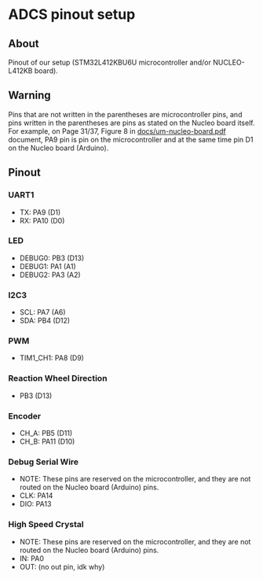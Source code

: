 # ADCS pinout setup

## About 
Pinout of our setup (STM32L412KBU6U microcontroller and/or NUCLEO-L412KB board).

## Warning
Pins that are not written in the parentheses are microcontroller pins, and pins written in the parentheses are pins as stated on the Nucleo board itself.  
For example, on Page 31/37, Figure 8 in [docs/um-nucleo-board.pdf](https://github.com/IvanVnucec/cubesat-adcs/blob/master/docs/um-nucleo-board.pdf) document, PA9 pin is pin on the microcontroller and at the same time pin D1 on the Nucleo board (Arduino).

## Pinout
### UART1
- TX: PA9  (D1)
- RX: PA10 (D0)

### LED
- DEBUG0: PB3 (D13)
- DEBUG1: PA1 (A1)
- DEBUG2: PA3 (A2)
	
### I2C3
- SCL: PA7 (A6)
- SDA: PB4 (D12)

### PWM
- TIM1_CH1: PA8 (D9)

### Reaction Wheel Direction
- PB3 (D13)

### Encoder
- CH_A: PB5  (D11)
- CH_B: PA11 (D10)

### Debug Serial Wire
- NOTE: These pins are reserved on the microcontroller, and they are not routed on the Nucleo board (Arduino) pins.
- CLK: PA14
- DIO: PA13

### High Speed Crystal
- NOTE: These pins are reserved on the microcontroller, and they are not routed on the Nucleo board (Arduino) pins.
- IN: PA0
- OUT: (no out pin, idk why)
